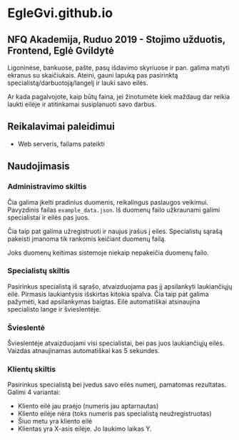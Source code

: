 # EgleGvi.github.io

## NFQ Akademija, Ruduo 2019 - Stojimo užduotis, Frontend, Eglė Gvildytė

Ligoninėse, bankuose, pašte, pasų išdavimo skyriuose ir pan. galima matyti ekranus su skaičiukais. Ateini, gauni lapuką pas pasirinktą specialistą/darbuotoją/langelį ir lauki savo eilės.

Ar kada pagalvojote, kaip būtų faina, jei žinotumėte kiek maždaug dar reikia laukti eilėje ir atitinkamai susiplanuoti savo darbus.

## Reikalavimai paleidimui

* Web serveris, failams pateikti

## Naudojimasis

### Administravimo skiltis

Čia galima įkelti pradinius duomenis, reikalingus paslaugos veikimui. Pavyzdinis failas `example_data.json`. Iš duomenų failo užkraunami galimi specialistai ir eilės pas juos.

Čia taip pat galima užregistruoti ir naujus įrašus į eiles. Specialistų sąrašą pakeisti įmanoma tik rankomis keičiant duomenų failą.

Joks duomenų keitimas sistemoje niekaip nepakeičia duomenų failo.

### Specialistų skiltis

Pasirinkus specialistą iš sąrašo, atvaizduojama pas jį apsilankyti laukiančiųjų eilė. Pirmasis laukiantysis išskirtas kitokia spalva. Čia taip pat galima pažymėti, kad apsilankymas baigtas. Eilė automatiškai atsinaujina specialisto lange ir švieslentėje.

### Švieslentė

Švieslentėje atvaizduojami visi specialistai, bei pas juos laukiančiųjų eilės. Vaizdas atnaujinamas automatiškai kas 5 sekundes.

### Klientų skiltis

Pasirinkus specialistą bei įvedus savo eilės numerį, pamatomas rezultatas. Galimi 4 variantai:
* Kliento eilė jau praėjo (numeris jau aptarnautas)
* Kliento eilėje nėra (toks numeris pas specialistą neužregistruotas)
* Šiuo metu yra kliento eilė
* Klientas yra X-asis eilėje. Jo laukimo laikas Y.


